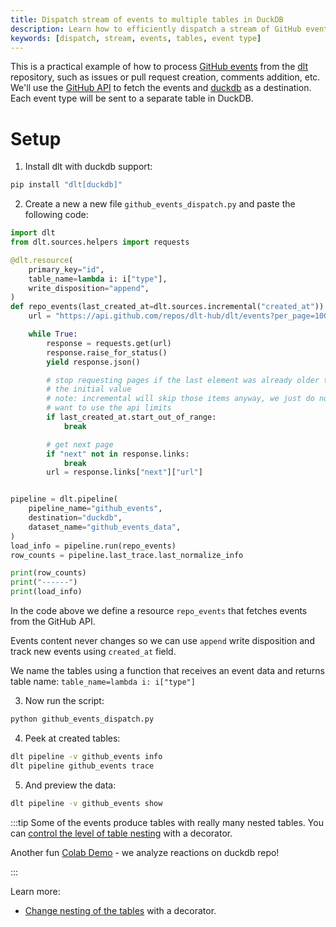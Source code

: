 ```yaml
---
title: Dispatch stream of events to multiple tables in DuckDB
description: Learn how to efficiently dispatch a stream of GitHub events, categorized by event type, to different tables in DuckDB
keywords: [dispatch, stream, events, tables, event type]
---
```


This is a practical example of how to process [GitHub events](https://docs.github.com/en/rest/activity/events?apiVersion=2022-11-28) from the [dlt](https://github.com/dlt-hub/dlt) repository, such as issues or pull request creation, comments addition, etc.
We'll use the [GitHub API](https://docs.github.com/en/rest) to fetch the events and [duckdb](https://duckdb.org/) as a destination. Each event type will be sent to a separate table in DuckDB.

# Setup

1. Install dlt with duckdb support:

```sh
pip install "dlt[duckdb]"
```

2. Create a new a new file `github_events_dispatch.py` and paste the following code:

```py
import dlt
from dlt.sources.helpers import requests

@dlt.resource(
    primary_key="id",
    table_name=lambda i: i["type"],
    write_disposition="append",
)
def repo_events(last_created_at=dlt.sources.incremental("created_at")):
    url = "https://api.github.com/repos/dlt-hub/dlt/events?per_page=100"

    while True:
        response = requests.get(url)
        response.raise_for_status()
        yield response.json()

        # stop requesting pages if the last element was already older than
        # the initial value
        # note: incremental will skip those items anyway, we just do not
        # want to use the api limits
        if last_created_at.start_out_of_range:
            break

        # get next page
        if "next" not in response.links:
            break
        url = response.links["next"]["url"]


pipeline = dlt.pipeline(
    pipeline_name="github_events",
    destination="duckdb",
    dataset_name="github_events_data",
)
load_info = pipeline.run(repo_events)
row_counts = pipeline.last_trace.last_normalize_info

print(row_counts)
print("------")
print(load_info)
```

In the code above we define a resource `repo_events` that fetches events from the GitHub API.

Events content never changes so we can use `append` write disposition and track new events using `created_at` field.

We name the tables using a function that receives an event data and returns table name: `table_name=lambda i: i["type"]`

3. Now run the script:

```sh
python github_events_dispatch.py
```

4. Peek at created tables:

```sh
dlt pipeline -v github_events info
dlt pipeline github_events trace
```

5. And preview the data:

```sh
dlt pipeline -v github_events show
```

:::tip
Some of the events produce tables with really many nested tables. You can [control the level of table nesting](general-usage/source.md#reduce-the-nesting-level-of-generated-tables) with a decorator.


Another fun [Colab Demo](https://colab.research.google.com/drive/1BXvma_9R9MX8p_iSvHE4ebg90sUroty2#scrollTo=a3OcZolbaWGf) - we analyze reactions on duckdb repo!

:::

Learn more:
* [Change nesting of the tables](general-usage/source.md#reduce-the-nesting-level-of-generated-tables) with a decorator.
